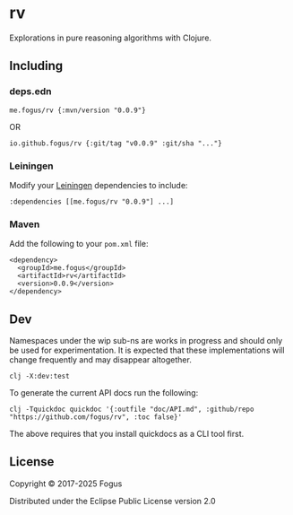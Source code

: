 # rv

Explorations in pure reasoning algorithms with Clojure.

## Including

### deps.edn

    me.fogus/rv {:mvn/version "0.0.9"}

OR

    io.github.fogus/rv {:git/tag "v0.0.9" :git/sha "..."}

### Leiningen

Modify your [Leiningen](http://github.com/technomancy/leiningen) dependencies to include:

    :dependencies [[me.fogus/rv "0.0.9"] ...]

### Maven

Add the following to your `pom.xml` file:

    <dependency>
      <groupId>me.fogus</groupId>
      <artifactId>rv</artifactId>
      <version>0.0.9</version>
    </dependency>

## Dev

Namespaces under the wip sub-ns are works in progress and should only be used for experimentation. It is expected that these implementations will change frequently and may disappear altogether.

    clj -X:dev:test

To generate the current API docs run the following:

    clj -Tquickdoc quickdoc '{:outfile "doc/API.md", :github/repo "https://github.com/fogus/rv", :toc false}'

The above requires that you install quickdocs as a CLI tool first.

## License

Copyright © 2017-2025 Fogus

Distributed under the Eclipse Public License version 2.0
